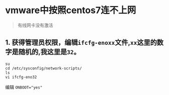 # vmware中按照centos7连不上网

> 有线网卡没有激活

## 1. 获得管理员权限，编辑`ifcfg-enoxx`文件,`xx`这里的数字是随机的,我这里是`32`。
```
su
cd /etc/sysconfig/network-scripts/
ls 
vi ifcfg-eno32
```
编辑
`ONBOOT="yes"`
